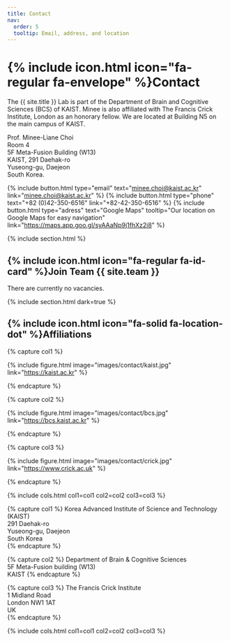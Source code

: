 ```yaml
---
title: Contact
nav:
  order: 5
  tooltip: Email, address, and location
---
```


# {% include icon.html icon="fa-regular fa-envelope" %}Contact

The {{ site.title }} Lab is part of the Department of Brain and Cognitive Sciences (BCS) of KAIST. Minee is also affiliated with The Francis Crick Institute, London as an honorary fellow. We are located at Building N5 on the main campus of KAIST.

Prof. Minee-Liane Choi <br>
Room 4  <br>
5F Meta-Fusion Building (W13) <br>
KAIST, 291 Daehak-ro <br>
Yuseong-gu, Daejeon <br>
South Korea.

{%
  include button.html
  type="email"
  text="minee.choi@kaist.ac.kr"
  link="minee.choi@kaist.ac.kr"
%}
{%
  include button.html
  type="phone"
  text="+82 (0)42-350-6516"
  link="+82-42-350-6516"
%}
{%
  include button.html
  type="adress"
  text="Google Maps"
  tooltip="Our location on Google Maps for easy navigation"
  link="https://maps.app.goo.gl/syAAaNp9j1fhXz2i8"
%}

{% include section.html %}

## {% include icon.html icon="fa-regular fa-id-card" %}Join Team {{ site.team }}
There are currently no vacancies.

{% include section.html dark=true %}

## {% include icon.html icon="fa-solid fa-location-dot" %}Affiliations

{% capture col1 %}

{%
  include figure.html
  image="images/contact/kaist.jpg"
  link="https://kaist.ac.kr"
%}

{% endcapture %}

{% capture col2 %}

{%
  include figure.html
  image="images/contact/bcs.jpg"
  link="https://bcs.kaist.ac.kr"
%}

{% endcapture %}

{% capture col3 %}

{%
  include figure.html
  image="images/contact/crick.jpg"
  link="https://www.crick.ac.uk"
%}

{% endcapture %}

{% include cols.html col1=col1 col2=col2 col3=col3 %}

{% capture col1 %}
Korea Advanced Institute of Science and Technology (KAIST) <br>
291 Daehak-ro <br>
Yuseong-gu, Daejeon <br>
South Korea <br>
{% endcapture %}

{% capture col2 %}
Department of Brain & Cognitive Sciences <br>
5F Meta-Fusion building (W13) <br>
KAIST
{% endcapture %}

{% capture col3 %}
The Francis Crick Institute <br>
1 Midland Road <br>
London NW1 1AT <br>
UK <br>
{% endcapture %}

{% include cols.html col1=col1 col2=col2 col3=col3 %}
